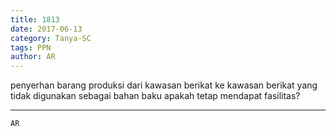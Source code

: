 ```yaml
---
title: 1813
date: 2017-06-13
category: Tanya-SC
tags: PPN
author: AR
---
```


penyerhan barang produksi dari kawasan berikat ke kawasan berikat yang tidak digunakan sebagai bahan baku apakah tetap mendapat fasilitas?

---



`AR`
